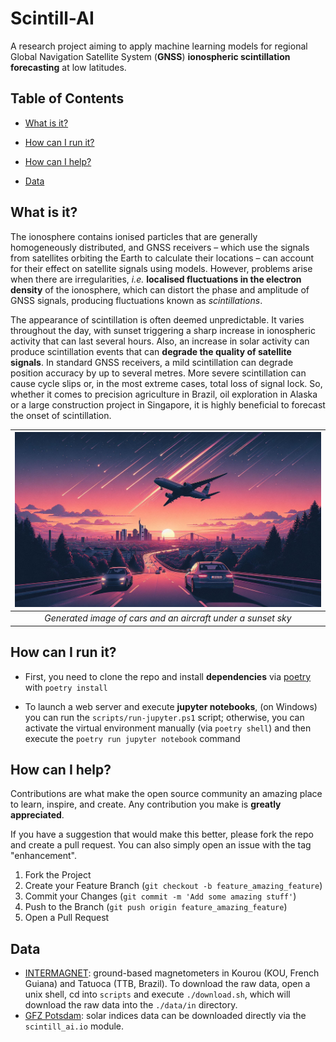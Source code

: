 # Scintill-AI
A research project aiming to apply machine learning models for regional Global Navigation Satellite System (**GNSS**) **ionospheric scintillation forecasting** at low latitudes.

## Table of Contents

- [What is it?](#what-is-it)

- [How can I run it?](#how-can-i-run-it)

- [How can I help?](#how-can-i-help)

- [Data](#data) 

## What is it?

The ionosphere contains ionised particles that are generally homogeneously distributed, and GNSS receivers – which use the signals from satellites orbiting the Earth to calculate their locations – can account for their effect on satellite signals using models. However, problems arise when there are irregularities, *i.e.* **localised fluctuations in the electron density** of the ionosphere, which can distort the phase and amplitude of GNSS signals, producing fluctuations known as *scintillations*.

The appearance of scintillation is often deemed unpredictable. It varies throughout the day, with sunset triggering a sharp increase in ionospheric activity that can last several hours. Also, an increase in solar activity can produce scintillation events that can **degrade the quality of satellite signals**. In standard GNSS receivers, a mild scintillation can degrade position accuracy by up to several metres. More severe scintillation can cause cycle slips or, in the most extreme cases, total loss of signal lock. So, whether it comes to precision agriculture in Brazil, oil exploration in Alaska or a large construction project in Singapore, it is highly beneficial to forecast the onset of scintillation.

| ![Cars and a plane on a sunset sky](images/scintill_ai_cover.jpeg) | 
|:--:| 
| *Generated image of cars and an aircraft under a sunset sky* |

## How can I run it?

- First, you need to clone the repo and install **dependencies** via [poetry](https://python-poetry.org/docs/) with `poetry install`

- To launch a web server and execute **jupyter notebooks**, (on Windows) you can run the `scripts/run-jupyter.ps1` script; otherwise, you can activate the virtual environment manually (via `poetry shell`) and then execute the `poetry run jupyter notebook` command

<!---
- To start an **[MLflow](https://mlflow.org/) tracking server**, (on Windows) you can run the `scripts/run-mlflow-ui.ps1` script; the **tracking UI** can be accessed locally by navigating to `http://localhost:5000/`

- Launch the **web app** via `streamlit run ./app/0_🏠_Home.py`
-->

## How can I help?

Contributions are what make the open source community an amazing place to learn, inspire, and create. Any contribution you make is **greatly appreciated**.

If you have a suggestion that would make this better, please fork the repo and create a pull request. You can also simply open an issue with the tag "enhancement".

1. Fork the Project
2. Create your Feature Branch (`git checkout -b feature_amazing_feature`)
3. Commit your Changes (`git commit -m 'Add some amazing stuff'`)
4. Push to the Branch (`git push origin feature_amazing_feature`)
5. Open a Pull Request

<!---
An (hopefully) up-to-date list of things to do can be found [here](https://github.com/viventriglia/t-fors/blob/develop/todo.md?plain=1).
-->

## Data

- [INTERMAGNET](https://imag-data.bgs.ac.uk/GIN_V1/GINForms2?observatoryIagaCode=KOU&publicationState=Best+available&dataStartDate=2014-01-01&dataDuration=10&submitValue=Bulk+Download+...&request=DataView&samplesPerDay=minute): ground-based magnetometers in Kourou (KOU, French Guiana) and Tatuoca (TTB, Brazil). To download the raw data, open a unix shell, cd into `scripts` and execute `./download.sh`, which will download the raw data into the `./data/in` directory.
- [GFZ Potsdam](https://kp.gfz-potsdam.de/app/files/Kp_ap_Ap_SN_F107_since_1932.txt): solar indices data can be downloaded directly via the `scintill_ai.io` module.